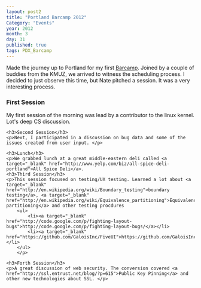 ```yaml
---
layout: post2
title: "Portland Barcamp 2012"
Category: "Events"
year: 2012
month: 3
day: 31
published: true
tags: PDX_Barcamp
---
```



<p>Made the journey up to Portland for my first <a href="http://barcampportland.org/">Barcamp</a>. Joined by a couple of buddies from the KMUZ, we arrived to witness the scheduling process. I decided to just observe this time, but Nate pitched a session. It was a very interesting process.</p>

<p>
	<h3>First Session</h3>
	<p>
		My first session of the morning was lead by a contributor to the linux kernel. Lot's deep CS discussion.
	</p>

	<h3>Second Session</h3>
	<p>Next, I participated in a discussion on bug data and some of the issues created from user input. </p>
	
	<h3>Lunch</h3>
	<p>We grabbed lunch at a great middle-eastern deli called <a target="_blank" href="http://www.yelp.com/biz/all-spice-deli-portland">All Spice Deli</a>. 
	<h3>Third Session</h3>
	<p>This session focused on testing/UX testing. Learned a lot about <a target="_blank" href="http://en.wikipedia.org/wiki/Boundary_testing">boundary testing</a>, <a target="_blank" href="http://en.wikipedia.org/wiki/Equivalence_partitioning">Equivalence partitioning</a> and other testing procdures
		<ul>
			<li><a target="_blank" href="http://code.google.com/p/fighting-layout-bugs">http://code.google.com/p/fighting-layout-bugs/</a></li>
			<li><a target="_blank" href="https://github.com/GaloisInc/FiveUI">https://github.com/GaloisInc/FiveUI</a></li>
		</ul>
		</p>
		
	<h3>Forth Session</h3>
	<p>A great discussion of web security. The conversion covered <a href="http://ssl.entrust.net/blog/?p=615">Public Key Pinning</a> and other new technologies about SSL. </p>

</p>
